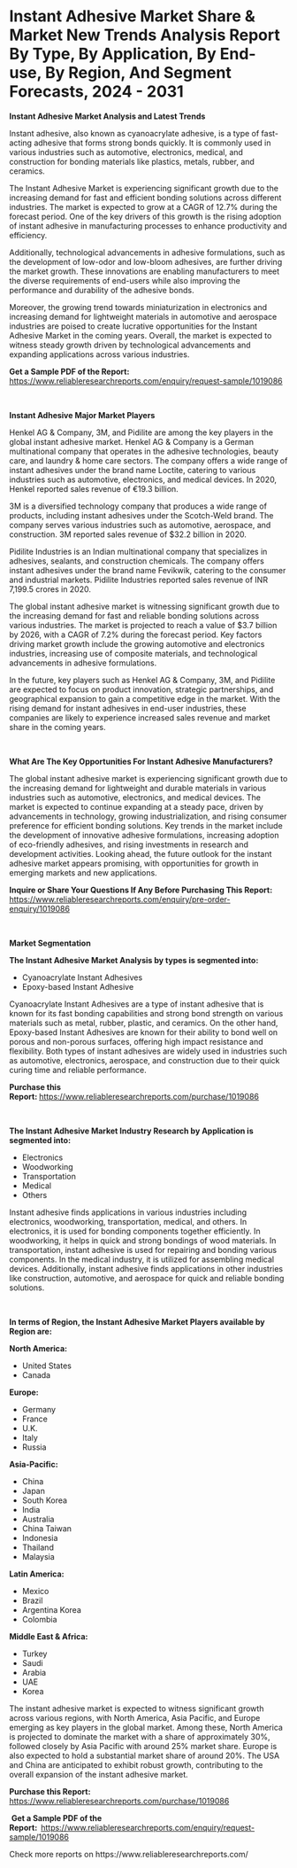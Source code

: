 <p><h1>Instant Adhesive Market Share & Market New Trends Analysis Report By Type, By Application, By End-use, By Region, And Segment Forecasts, 2024 - 2031</h1></p><p><strong>Instant Adhesive Market Analysis and Latest Trends</strong></p>
<p><p>Instant adhesive, also known as cyanoacrylate adhesive, is a type of fast-acting adhesive that forms strong bonds quickly. It is commonly used in various industries such as automotive, electronics, medical, and construction for bonding materials like plastics, metals, rubber, and ceramics.</p><p>The Instant Adhesive Market is experiencing significant growth due to the increasing demand for fast and efficient bonding solutions across different industries. The market is expected to grow at a CAGR of 12.7% during the forecast period. One of the key drivers of this growth is the rising adoption of instant adhesive in manufacturing processes to enhance productivity and efficiency.</p><p>Additionally, technological advancements in adhesive formulations, such as the development of low-odor and low-bloom adhesives, are further driving the market growth. These innovations are enabling manufacturers to meet the diverse requirements of end-users while also improving the performance and durability of the adhesive bonds.</p><p>Moreover, the growing trend towards miniaturization in electronics and increasing demand for lightweight materials in automotive and aerospace industries are poised to create lucrative opportunities for the Instant Adhesive Market in the coming years. Overall, the market is expected to witness steady growth driven by technological advancements and expanding applications across various industries.</p></p>
<p><strong>Get a Sample PDF of the Report:&nbsp;</strong> <a href="https://www.reliableresearchreports.com/enquiry/request-sample/1019086">https://www.reliableresearchreports.com/enquiry/request-sample/1019086</a></p>
<p>&nbsp;</p>
<p><strong>Instant Adhesive Major Market Players</strong></p>
<p><p>Henkel AG & Company, 3M, and Pidilite are among the key players in the global instant adhesive market. Henkel AG & Company is a German multinational company that operates in the adhesive technologies, beauty care, and laundry & home care sectors. The company offers a wide range of instant adhesives under the brand name Loctite, catering to various industries such as automotive, electronics, and medical devices. In 2020, Henkel reported sales revenue of €19.3 billion.</p><p>3M is a diversified technology company that produces a wide range of products, including instant adhesives under the Scotch-Weld brand. The company serves various industries such as automotive, aerospace, and construction. 3M reported sales revenue of $32.2 billion in 2020.</p><p>Pidilite Industries is an Indian multinational company that specializes in adhesives, sealants, and construction chemicals. The company offers instant adhesives under the brand name Fevikwik, catering to the consumer and industrial markets. Pidilite Industries reported sales revenue of INR 7,199.5 crores in 2020.</p><p>The global instant adhesive market is witnessing significant growth due to the increasing demand for fast and reliable bonding solutions across various industries. The market is projected to reach a value of $3.7 billion by 2026, with a CAGR of 7.2% during the forecast period. Key factors driving market growth include the growing automotive and electronics industries, increasing use of composite materials, and technological advancements in adhesive formulations.</p><p>In the future, key players such as Henkel AG & Company, 3M, and Pidilite are expected to focus on product innovation, strategic partnerships, and geographical expansion to gain a competitive edge in the market. With the rising demand for instant adhesives in end-user industries, these companies are likely to experience increased sales revenue and market share in the coming years.</p></p>
<p>&nbsp;</p>
<p><strong>What Are The Key Opportunities For Instant Adhesive Manufacturers?</strong></p>
<p><p>The global instant adhesive market is experiencing significant growth due to the increasing demand for lightweight and durable materials in various industries such as automotive, electronics, and medical devices. The market is expected to continue expanding at a steady pace, driven by advancements in technology, growing industrialization, and rising consumer preference for efficient bonding solutions. Key trends in the market include the development of innovative adhesive formulations, increasing adoption of eco-friendly adhesives, and rising investments in research and development activities. Looking ahead, the future outlook for the instant adhesive market appears promising, with opportunities for growth in emerging markets and new applications.</p></p>
<p><strong>Inquire or Share Your Questions If Any Before Purchasing This Report:</strong> <a href="https://www.reliableresearchreports.com/enquiry/pre-order-enquiry/1019086">https://www.reliableresearchreports.com/enquiry/pre-order-enquiry/1019086</a></p>
<p>&nbsp;</p>
<p><strong>Market Segmentation</strong></p>
<p><strong>The Instant Adhesive Market Analysis by types is segmented into:</strong></p>
<p><ul><li>Cyanoacrylate Instant Adhesives</li><li>Epoxy-based Instant Adhesive</li></ul></p>
<p><p>Cyanoacrylate Instant Adhesives are a type of instant adhesive that is known for its fast bonding capabilities and strong bond strength on various materials such as metal, rubber, plastic, and ceramics. On the other hand, Epoxy-based Instant Adhesives are known for their ability to bond well on porous and non-porous surfaces, offering high impact resistance and flexibility. Both types of instant adhesives are widely used in industries such as automotive, electronics, aerospace, and construction due to their quick curing time and reliable performance.</p></p>
<p><strong>Purchase this Report:&nbsp;</strong><a href="https://www.reliableresearchreports.com/purchase/1019086">https://www.reliableresearchreports.com/purchase/1019086</a></p>
<p>&nbsp;</p>
<p><strong>The Instant Adhesive Market Industry Research by Application is segmented into:</strong></p>
<p><ul><li>Electronics</li><li>Woodworking</li><li>Transportation</li><li>Medical</li><li>Others</li></ul></p>
<p><p>Instant adhesive finds applications in various industries including electronics, woodworking, transportation, medical, and others. In electronics, it is used for bonding components together efficiently. In woodworking, it helps in quick and strong bondings of wood materials. In transportation, instant adhesive is used for repairing and bonding various components. In the medical industry, it is utilized for assembling medical devices. Additionally, instant adhesive finds applications in other industries like construction, automotive, and aerospace for quick and reliable bonding solutions.</p></p>
<p>&nbsp;</p>
<p><strong>In terms of Region, the Instant Adhesive Market Players available by Region are:</strong></p>
<p>
    <p> <strong> North America: </strong>
        <ul>
            <li>United States</li>
            <li>Canada</li>
        </ul>
        </p> 
    <p> <strong> Europe: </strong>
        <ul>
            <li>Germany</li>
            <li>France</li>
            <li>U.K.</li>
            <li>Italy</li>
            <li>Russia</li>
        </ul>
        </p> 
    <p> <strong> Asia-Pacific: </strong>
        <ul>
            <li>China</li>
            <li>Japan</li>
            <li>South Korea</li>
            <li>India</li>
            <li>Australia</li>
            <li>China Taiwan</li>
            <li>Indonesia</li>
            <li>Thailand</li>
            <li>Malaysia</li>
        </ul>
        </p> 
    <p> <strong> Latin America: </strong>
        <ul>
            <li>Mexico</li>
            <li>Brazil</li>
            <li>Argentina Korea</li>
            <li>Colombia</li>
        </ul>
        </p> 
    <p> <strong> Middle East & Africa: </strong>
        <ul>
            <li>Turkey</li>
            <li>Saudi</li>
            <li>Arabia</li>
            <li>UAE</li>
            <li>Korea</li>
        </ul>
    </p>
    </p>
<p><p>The instant adhesive market is expected to witness significant growth across various regions, with North America, Asia Pacific, and Europe emerging as key players in the global market. Among these, North America is projected to dominate the market with a share of approximately 30%, followed closely by Asia Pacific with around 25% market share. Europe is also expected to hold a substantial market share of around 20%. The USA and China are anticipated to exhibit robust growth, contributing to the overall expansion of the instant adhesive market.</p></p>
<p><strong>Purchase this Report: </strong><a href="https://www.reliableresearchreports.com/purchase/1019086">https://www.reliableresearchreports.com/purchase/1019086</a></p>
<p>&nbsp;<strong>Get a Sample PDF of the Report:&nbsp;&nbsp;</strong><a href="https://www.reliableresearchreports.com/enquiry/request-sample/1019086">https://www.reliableresearchreports.com/enquiry/request-sample/1019086</a></p>
<p><strong></strong></p>
<p>Check more reports on https://www.reliableresearchreports.com/</p>